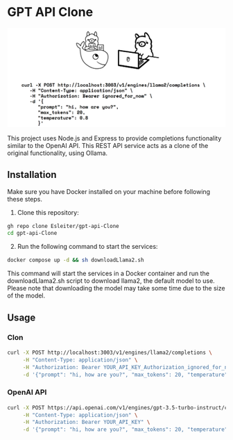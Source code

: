 # GPT API Clone

![Docker Ollama OpenAI](https://raw.githubusercontent.com/Esleiter/gpt-api-Clone/main/img/docker-ollama-openai.png)

This project uses Node.js and Express to provide completions functionality similar to the OpenAI API. This REST API service acts as a clone of the original functionality, using Ollama.

## Installation

Make sure you have Docker installed on your machine before following these steps.

1. Clone this repository:

```bash
gh repo clone Esleiter/gpt-api-Clone
cd gpt-api-Clone
```

2. Run the following command to start the services:

```bash
docker compose up -d && sh downloadLlama2.sh
```

This command will start the services in a Docker container and run the downloadLlama2.sh script to download llama2, the default model to use. Please note that downloading the model may take some time due to the size of the model.

## Usage

### Clon

```bash
curl -X POST http://localhost:3003/v1/engines/llama2/completions \
     -H "Content-Type: application/json" \
     -H "Authorization: Bearer YOUR_API_KEY_Authorization_ignored_for_now" \
     -d '{"prompt": "hi, how are you?", "max_tokens": 20, "temperature": 0.8}'
```

### OpenAI API

```bash
curl -X POST https://api.openai.com/v1/engines/gpt-3.5-turbo-instruct/completions \
     -H "Content-Type: application/json" \
     -H "Authorization: Bearer YOUR_API_KEY" \
     -d '{"prompt": "hi, how are you?", "max_tokens": 20, "temperature": 0.8}'
```
